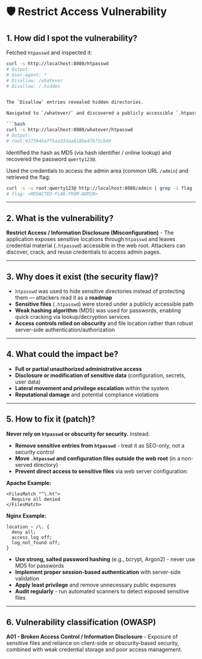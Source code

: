 
# 🛡️ Restrict Access Vulnerability

## 1. How did I spot the vulnerability?

Fetched `htpasswd` and inspected it:

```bash
curl -s http://localhost:8080/htpasswd
# Output:
# User-agent: *
# Disallow: /whatever
# Disallow: /.hidden


The `Disallow` entries revealed hidden directories.

Navigated to `/whatever/` and discovered a publicly accessible `.htpasswd`:

```bash
curl -s http://localhost:8080/whatever/htpasswd
# Output:
# root:437394baff5aa33daa618be47b75cb49
```

Identified the hash as MD5 (via hash identifier / online lookup) and recovered the password `qwerty123@`.

Used the credentials to access the admin area (common URL `/admin`) and retrieved the flag:

```bash
curl -s -u root:qwerty123@ http://localhost:8080/admin | grep -i flag
# flag: <REDACTED-FLAG-FROM-ADMIN>
```

---

## 2. What is the vulnerability?

**Restrict Access / Information Disclosure (Misconfiguration)** - The application exposes sensitive locations through `htpasswd` and leaves credential material (`.htpasswd`) accessible in the web root. Attackers can discover, crack, and reuse credentials to access admin pages.

---

## 3. Why does it exist (the security flaw)?

- `htpasswd` was used to hide sensitive directories instead of protecting them — attackers read it as a **roadmap**
- **Sensitive files** (`.htpasswd`) were stored under a publicly accessible path
- **Weak hashing algorithm** (MD5) was used for passwords, enabling quick cracking via lookup/decryption services
- **Access controls relied on obscurity** and file location rather than robust server-side authentication/authorization

---

## 4. What could the impact be?

- **Full or partial unauthorized administrative access**
- **Disclosure or modification of sensitive data** (configuration, secrets, user data)
- **Lateral movement and privilege escalation** within the system
- **Reputational damage** and potential compliance violations

---

## 5. How to fix it (patch)?

**Never rely on `htpasswd` or obscurity for security.** Instead:

- **Remove sensitive entries from `htpasswd`** - treat it as SEO-only, not a security control
- **Move `.htpasswd` and configuration files outside the web root** (in a non-served directory)
- **Prevent direct access to sensitive files** via web server configuration:

**Apache Example:**
```
<FilesMatch "^\.ht">
  Require all denied
</FilesMatch>
```

**Nginx Example:**
```
location ~ /\. {
  deny all;
  access_log off;
  log_not_found off;
}
```

- **Use strong, salted password hashing** (e.g., bcrypt, Argon2) - never use MD5 for passwords
- **Implement proper session-based authentication** with server-side validation
- **Apply least privilege** and remove unnecessary public exposures
- **Audit regularly** - run automated scanners to detect exposed sensitive files

---

## 6. Vulnerability classification (OWASP)

**A01 - Broken Access Control / Information Disclosure** - Exposure of sensitive files and reliance on client-side or obscurity-based security, combined with weak credential storage and poor access management.